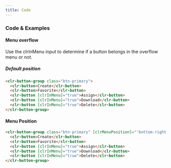 ```yaml
---
title: Code
---
```


### Code & Examples

#### Menu overflow

Use the clrInMenu input to determine if a button belongs in the overflow menu or not.

##### Default position

```html
<clr-button-group class="btn-primary">
  <clr-button>Create</clr-button>
  <clr-button>Favorite</clr-button>
  <clr-button [clrInMenu]="true">Assign</clr-button>
  <clr-button [clrInMenu]="true">Download</clr-button>
  <clr-button [clrInMenu]="true">Delete</clr-button>
</clr-button-group>
```

#### Menu Position

```html
<clr-button-group class="btn-primary" [clrMenuPosition]="'bottom-right'">
  <clr-button>Create</clr-button>
  <clr-button>Favorite</clr-button>
  <clr-button [clrInMenu]="true">Assign</clr-button>
  <clr-button [clrInMenu]="true">Download</clr-button>
  <clr-button [clrInMenu]="true">Delete</clr-button>
</clr-button-group>
```
